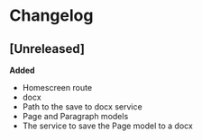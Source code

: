 # Changelog

## [Unreleased]

 **Added**
 
- Homescreen route
- docx
- Path to the save to docx service
- Page and Paragraph models
- The service to save the Page model to a docx
